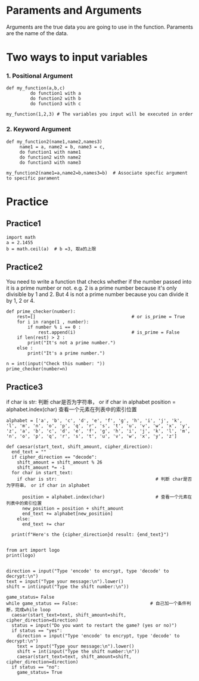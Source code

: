 # Paraments and Arguments 
Arguments are the true data you are going to use in the function.
Paraments are the name of the data. 

# Two ways to input variables
### 1. Positional Argument
```
def my_function(a,b,c)
         do function1 with a
         do function2 with b
         do function3 with c

my_function(1,2,3) # The variables you input will be executed in order 
```

### 2. Keyword Argument
```
def my_function2(name1,name2,names3)
     name1 = a, name2 = b, name3 = c,
     do function1 with name1
     do function2 with name2
     do function3 with name3

my_function2(name1=a,name2=b,names3=b)  # Associate specfic argument to specific parament
```

# Practice 
## Practice1 
```
import math 
a = 2.1455
b = math.ceil(a)  # b =3, 取a的上限
```
## Practice2

You need to write a function that checks whether if the number passed into it is a prime number or not.
e.g. 2 is a prime number because it's only divisible by 1 and 2.
But 4 is not a prime number because you can divide it by 1, 2 or 4.

```
def prime_checker(number):
    rest=[]                                    # or is_prime = True                     
    for i in range(1 , number):
        if number % i == 0 : 
            rest.append(i)                     # is_prime = False
    if len(rest) > 2 : 
        print("It's not a prime number.")     
    else : 
        print("It's a prime number.")

n = int(input("Check this number: "))
prime_checker(number=n)
```

## Practice3 
if char is str:                                      判断 char是否为字符串， or if char in alphabet
position = alphabet.index(char)                      查看一个元素在列表中的索引位置
```
alphabet = ['a', 'b', 'c', 'd', 'e', 'f', 'g', 'h', 'i', 'j', 'k', 'l', 'm', 'n', 'o', 'p', 'q', 'r', 's', 't', 'u', 'v', 'w', 'x', 'y', 'z', 'a', 'b', 'c', 'd', 'e', 'f', 'g', 'h', 'i', 'j', 'k', 'l', 'm', 'n', 'o', 'p', 'q', 'r', 's', 't', 'u', 'v', 'w', 'x', 'y', 'z']

def caesar(start_text, shift_amount, cipher_direction):
  end_text = ""
  if cipher_direction == "decode":
    shift_amount = shift_amount % 26
    shift_amount *= -1
  for char in start_text:
    if char is str:                                     # 判断 char是否为字符串， or if char in alphabet
      
      position = alphabet.index(char)                   # 查看一个元素在列表中的索引位置
      new_position = position + shift_amount
      end_text += alphabet[new_position]
    else:
      end_text += char
    
  print(f"Here's the {cipher_direction}d result: {end_text}")


from art import logo
print(logo)


direction = input("Type 'encode' to encrypt, type 'decode' to decrypt:\n")
text = input("Type your message:\n").lower()
shift = int(input("Type the shift number:\n"))

game_status= False 
while game_status == False:                           # 自己加一个条件判断，完成while loop
  caesar(start_text=text, shift_amount=shift, cipher_direction=direction)
  status = input("Do you want to restart the game? (yes or no)")
  if status == "yes":
    direction = input("Type 'encode' to encrypt, type 'decode' to decrypt:\n")
    text = input("Type your message:\n").lower()
    shift = int(input("Type the shift number:\n"))
    caesar(start_text=text, shift_amount=shift, cipher_direction=direction)
  if status == "no":
    game_status= True
```

 
